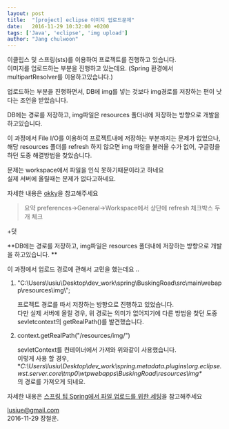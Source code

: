 ```yaml
---
layout: post
title:  "[project] eclipse 이미지 업로드문제"
date:   2016-11-29 10:32:00 +0200
tags: ['Java', 'eclipse', 'img upload']
author: "Jang chulwoon"
---
```


   

   
이클립스 및 스프링(sts)를 이용하여 프로젝트를 진행하고 있습니다.   
이미지를 업로드하는 부분을 진행하고 있는데요.
(Spring 환경에서 multipartResolver를 이용하고있습니다.)  
   
업로드하는 부분을 진행하면서, DB에 img를 넣는 것보다 img경로를 저장하는 편이 낫다는 조언을 받았습니다.  

DB에는 경로를 저장하고, img파일은 resources 폴더내에 저장하는 방향으로 개발을 하고있습니다.   

이 과정에서 File I/O를 이용하여 프로젝트내에 저장하는 부분까지는 문제가 없었으나,   
해당 resources 폴더를 refresh 하지 않으면 img 파일을 불러올 수가 없어, 구글링을 하던 도중 해결방법을 찾았습니다.
 
문제는 workspace에서 파일을 인식 못하기때문이라고 하네요     
실제 서버에 올릴때는 문제가 없다고하네요.

자세한 내용은 [okky]('http://okky.kr/article/245013')을 참고해주세요

   
> 요약   preferences->General->Workspace에서 상단에 refresh 체크박스 두개 체크



+덧   

**DB에는 경로를 저장하고, img파일은 resources 폴더내에 저장하는 방향으로 개발을 하고있습니다.  **   

이 과정에서 업로드 경로에 관해서 고민을 했는데요 ..

1. "C:\\Users\\lusiu\\Desktop\\dev_work\\spring\\BuskingRoad\\src\\main\\webapp\\resources\\img\\";  

	프로젝트 경로를 따서 저장하는 방향으로 진행하고 있었습니다.   
	다만 실제 서버에 올릴 경우, 위 경로는 의미가 없어지기에 다른 방법을 찾던 도중 sevletcontext의 getRealPath()를 발견했습니다.   
  
2. context.getRealPath("/resources/img/")     

	sevletContext를 컨테이너에서 가져와 위와같이 사용했습니다.   
	이렇게 사용 할 경우,   **C:\Users\lusiu\Desktop\dev_work\spring\.metadata\.plugins\org.eclipse.wst.server.core\tmp0\wtpwebapps\BuskingRoad\resources\img\**   
	의 경로를 가져오게 되네요.     


자세한 내용은 [스프링 팁 Spring에서 파일 업로드를 위한 세팅]('http://androphil.tistory.com/entry/%EC%8A%A4%ED%94%84%EB%A7%81-%ED%8C%81-Spring%EC%97%90%EC%84%9C-%ED%8C%8C%EC%9D%BC-%EC%97%85%EB%A1%9C%EB%93%9C%EB%A5%BC-%EC%9C%84%ED%95%9C-%EC%84%B8%ED%8C%85')을 참고해주세요


lusiue@gmail.com    
2016-11-29 장철운. 


